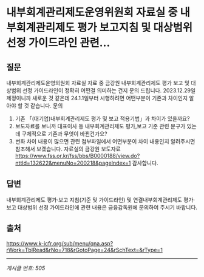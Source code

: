 # 내부회계관리제도운영위원회 자료실 중 내부회계관리제도 평가 보고지침 및 대상범위 선정 가이드라인 관련...

## 질문
내부회계관리제도운영외원회 자료실 자료 중 금강원 내부회계관리제도 평가 보고 및 대상범위 선정 가이드라인이 정확히 어떤걸 의미하는 건지 문의 드립니다.
2023.12.29일 제정이니까 새로운 것 같은데 24.1.1일부터 시행하려면 어떤부분이 기존과 차이인지 알아야 할 것 같습니다.
문의
1. 기존 「(대기업)내부회계관리제도 평가 및 보고 적용기법」과 차이가 있을까요?
2. 보도자료를 보니까 대표이사 등 내부회계관리제도 평가,보고 기준 관련 문구가 있는데 구체적으로 기존과 무엇이 바뀐건가요?
3. 변화 차이 내용이 많으면 관련 첨부파일에서 어떤부분이 차이 내용인지 알려주시면 참조해서 보겠습니다.
자료실의 금강원 보도자료
https://www.fss.or.kr/fss/bbs/B0000188/view.do?nttId=132622&menuNo=200218&pageIndex=1
감사합니다.

## 답변
내부회계관리제도 평가·보고 지침(기준 및 가이드라인) 및 연결내부회계관리제도 평가·보고 대상범위 선정 가이드라인에 관련 내용은 금융감독원에 문의하여 주시기 바랍니다.

## 출처
https://www.k-icfr.org/sub/menu/qna.asp?rWork=TblRead&rNo=718&rGotoPage=24&rSchText=&rType=1

---
*게시글 번호: 505*
